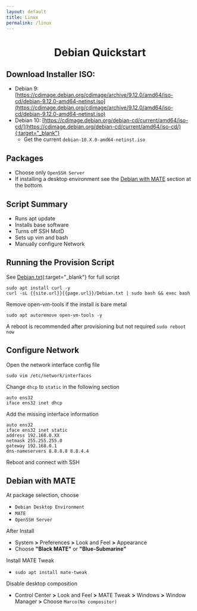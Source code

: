 ```yaml
---
layout: default
title: Linux
permalink: /linux
---
```


# <center>Debian Quickstart</center>

## Download Installer ISO:
* Debian 9: [https://cdimage.debian.org/cdimage/archive/9.12.0/amd64/iso-cd/debian-9.12.0-amd64-netinst.iso](https://cdimage.debian.org/cdimage/archive/9.12.0/amd64/iso-cd/debian-9.12.0-amd64-netinst.iso)
* Debian 10: [https://cdimage.debian.org/debian-cd/current/amd64/iso-cd/](https://cdimage.debian.org/debian-cd/current/amd64/iso-cd/){:target="_blank"}
  - Get the current `debian-10.X.0-amd64-netinst.iso`

## Packages
- Choose only `OpenSSH Server`
- If installing a desktop environment see the [Debian with MATE](#debian-with-mate) section at the bottom.

## Script Summary
- Runs apt update
- Installs base software
- Turns off SSH MotD
- Sets up vim and bash
- Manually configure Network

## Running the Provision Script
See [Debian.txt]({{site.url}}{{page.url}}/Debian.txt){:target="_blank"} for full script

```
sudo apt install curl -y
curl -sL {{site.url}}{{page.url}}/Debian.txt | sudo bash && exec bash
```
Remove open-vm-tools if the install is bare metal
```
sudo apt autoremove open-vm-tools -y
```

A reboot is recommended after provisioning but not required
`sudo reboot now`

## Configure Network
Open the network interface config file
```
sudo vim /etc/network/interfaces
```

Change `dhcp` to `static` in the following section
```
auto ens32
iface ens32 inet dhcp
```

Add the missing interface information
```
auto ens32
iface ens32 inet static
address 192.168.0.XX
netmask 255.255.255.0
gateway 192.168.0.1
dns-nameservers 8.8.8.8 8.8.4.4
```

Reboot and connect with SSH

## Debian with MATE ##
At package selection, choose
- `Debian Desktop Environment`
- `MATE`
- `OpenSSH Server`

After Install
- System **>** Preferences **>** Look and Feel **>** Appearance
- Choose **"Black MATE"** or **"Blue-Submarine"**

Install MATE Tweak
 - `sudo apt install mate-tweak`

Disable desktop composition
- Control Center **>** Look and Feel **>** MATE Tweak **>** Windows **>** Window Manager **>** Choose `Marco(No compositor)`
